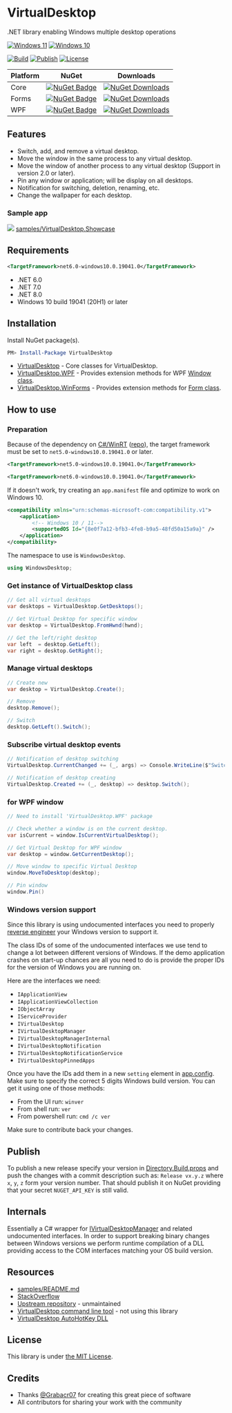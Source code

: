 # VirtualDesktop

.NET library enabling Windows multiple desktop operations

[![Windows 11](https://img.shields.io/badge/Windows_11-supported-dodgerblue)](https://www.microsoft.com/en-us/windows/learning-center/stay-organized-using-multiple-desktops-windows-11)
[![Windows 10](https://img.shields.io/badge/Windows_10-supported-dodgerblue)](https://support.microsoft.com/en-us/windows/configure-multiple-desktops-in-windows-36f52e38-5b4a-557b-2ff9-e1a60c976434)

[![Build](https://github.com/Slion/VirtualDesktop/workflows/Build/badge.svg)](https://github.com/Slion/VirtualDesktop/actions/workflows/build.yml)
[![Publish](https://github.com/Slion/VirtualDesktop/workflows/Publish/badge.svg)](https://github.com/Slion/VirtualDesktop/actions/workflows/publish.yml)
[![License](https://img.shields.io/github/license/Slion/VirtualDesktop)](LICENSE)

| Platform | NuGet | Downloads |
| -- | -- |  -- |
| Core | [![NuGet Badge](https://img.shields.io/nuget/v/Slions.VirtualDesktop)](https://www.nuget.org/packages/Slions.VirtualDesktop/) | [![NuGet Downloads](https://img.shields.io/nuget/dt/Slions.VirtualDesktop)](https://www.nuget.org/packages/Slions.VirtualDesktop/) |
| Forms | [![NuGet Badge](https://img.shields.io/nuget/v/Slions.VirtualDesktop.WinForms)](https://www.nuget.org/packages/Slions.VirtualDesktop.WinForms/)| [![NuGet Downloads](https://img.shields.io/nuget/dt/Slions.VirtualDesktop.WinForms)](https://www.nuget.org/packages/Slions.VirtualDesktop.WinForms/) |
| WPF | [![NuGet Badge](https://img.shields.io/nuget/v/Slions.VirtualDesktop.WPF)](https://www.nuget.org/packages/Slions.VirtualDesktop.WPF/) | [![NuGet Downloads](https://img.shields.io/nuget/dt/Slions.VirtualDesktop.WPF)](https://www.nuget.org/packages/Slions.VirtualDesktop.WPF/) |


## Features

* Switch, add, and remove a virtual desktop.
* Move the window in the same process to any virtual desktop.
* Move the window of another process to any virtual desktop (Support in version 2.0 or later).
* Pin any window or application; will be display on all desktops.
* Notification for switching, deletion, renaming, etc.
* Change the wallpaper for each desktop.


### Sample app

![](https://user-images.githubusercontent.com/1779073/152605684-2d872356-1882-4bfd-821d-d4211ccac069.gif)
[samples/VirtualDesktop.Showcase](samples/VirtualDesktop.Showcase)


## Requirements

```xml
<TargetFramework>net6.0-windows10.0.19041.0</TargetFramework>
```
* .NET 6.0
* .NET 7.0
* .NET 8.0
* Windows 10 build 19041 (20H1) or later


## Installation

Install NuGet package(s).

```powershell
PM> Install-Package VirtualDesktop
```

* [VirtualDesktop](https://www.nuget.org/packages/Slions.VirtualDesktop/) - Core classes for VirtualDesktop.
* [VirtualDesktop.WPF](https://www.nuget.org/packages/Slions.VirtualDesktop.WPF/) - Provides extension methods for WPF [Window class](https://msdn.microsoft.com/en-us/library/system.windows.window(v=vs.110).aspx).
* [VirtualDesktop.WinForms](https://www.nuget.org/packages/Slions.VirtualDesktop.WinForms/) - Provides extension methods for [Form class](https://msdn.microsoft.com/en-us/library/system.windows.forms.form(v=vs.110).aspx).


## How to use

### Preparation
Because of the dependency on [C#/WinRT](https://aka.ms/cswinrt) ([repo](https://github.com/microsoft/CsWinRT)), the target framework must be set to `net5.0-windows10.0.19041.0` or later.
```xml
<TargetFramework>net5.0-windows10.0.19041.0</TargetFramework>
```
```xml
<TargetFramework>net6.0-windows10.0.19041.0</TargetFramework>
```

If it doesn't work, try creating an `app.manifest` file and optimize to work on Windows 10.
```xml
<compatibility xmlns="urn:schemas-microsoft-com:compatibility.v1">
    <application>
	    <!-- Windows 10 / 11-->
	    <supportedOS Id="{8e0f7a12-bfb3-4fe8-b9a5-48fd50a15a9a}" />
    </application>
</compatibility>
```

The namespace to use is `WindowsDesktop`.
```csharp
using WindowsDesktop;
```

### Get instance of VirtualDesktop class
```csharp 
// Get all virtual desktops
var desktops = VirtualDesktop.GetDesktops();

// Get Virtual Desktop for specific window
var desktop = VirtualDesktop.FromHwnd(hwnd);

// Get the left/right desktop
var left  = desktop.GetLeft();
var right = desktop.GetRight();
```

### Manage virtual desktops
```csharp
// Create new
var desktop = VirtualDesktop.Create();

// Remove
desktop.Remove();

// Switch
desktop.GetLeft().Switch();
```

### Subscribe virtual desktop events
```csharp
// Notification of desktop switching
VirtualDesktop.CurrentChanged += (_, args) => Console.WriteLine($"Switched: {args.NewDesktop.Name}");

// Notification of desktop creating
VirtualDesktop.Created += (_, desktop) => desktop.Switch();
```

### for WPF window
```csharp
// Need to install 'VirtualDesktop.WPF' package

// Check whether a window is on the current desktop.
var isCurrent = window.IsCurrentVirtualDesktop();

// Get Virtual Desktop for WPF window
var desktop = window.GetCurrentDesktop();

// Move window to specific Virtual Desktop
window.MoveToDesktop(desktop);

// Pin window
window.Pin()
```

### Windows version support

Since this library is using undocumented interfaces you need to properly [reverse engineer](https://github.com/Slion/VirtualDesktop/issues/14) your Windows version to support it.

The class IDs of some of the undocumented interfaces we use tend to change a lot between different versions of Windows.
If the demo application crashes on start-up chances are all you need to do is provide the proper IDs for the version of Windows you are running on.

Here are the interfaces we need:

- `IApplicationView`
- `IApplicationViewCollection`
- `IObjectArray`
- `IServiceProvider`
- `IVirtualDesktop`
- `IVirtualDesktopManager`
- `IVirtualDesktopManagerInternal`
- `IVirtualDesktopNotification`
- `IVirtualDesktopNotificationService`
- `IVirtualDesktopPinnedApps`

Once you have the IDs add them in a new `setting` element in [app.config].
Make sure to specify the correct 5 digits Windows build version.
You can get it using one of those methods:
- From the UI run: `winver`
- From shell run: `ver`
- From powershell run: `cmd /c ver`

Make sure to contribute back your changes.

## Publish

To publish a new release specify your version in [Directory.Build.props] and push the changes with a commit description such as:
`Release vx.y.z` where `x`, `y`, `z` form your version number. That should publish it on NuGet providing that your secret `NUGET_API_KEY` is still valid.

## Internals

Essentially a C# wrapper for [IVirtualDesktopManager](https://msdn.microsoft.com/en-us/library/windows/desktop/mt186440%28v%3Dvs.85%29.aspx) and related undocumented interfaces.
In order to support breaking binary changes between Windows versions we perform runtime compilation of a DLL providing access to the COM interfaces matching your OS build version.

## Resources
* [samples/README.md](samples/README.md)
* [StackOverflow](https://stackoverflow.com/questions/32416843/programmatic-control-of-virtual-desktops-in-windows-10)
* [Upstream repository](https://github.com/Grabacr07/VirtualDesktop) - unmaintained
* [VirtualDesktop command line tool](https://github.com/MScholtes/VirtualDesktop) - not using this library
* [VirtualDesktop AutoHotKey DLL](https://github.com/Ciantic/VirtualDesktopAccessor)

## License

This library is under [the MIT License](https://github.com/Grabacr07/VirtualDesktop/blob/master/LICENSE).


[app.config]: src/VirtualDesktop/app.config
[Directory.Build.props]: src/Directory.Build.props

## Credits

* Thanks [@Grabacr07](https://github.com/Grabacr07) for creating this great piece of software
* All contributors for sharing your work with the community